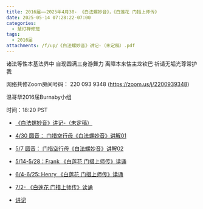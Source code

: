 ```yaml
---
title: 2016届——2025年4月30- 《白法螺妙音》，《白莲花 门措上师传》
date: 2025-05-14 07:28:22-07:00
categories:
  - 慧灯禅修班
tags:
  - 2016届
attachments: /f/up/《白法螺妙音》讲记-（未定稿）.pdf
---
```

诸法等性本基法界中 自现圆满三身游舞力 离障本来怙主龙钦巴 祈请无垢光尊常护我


网络共修Zoom房间号码： 220 093 9348 (<https://zoom.us/j/2200939348>)

温哥华2016届Burnaby小组

时间：18:20 PST



* [《白法螺妙音》讲记-（未定稿） ](/f/up/《白法螺妙音》讲记-（未定稿）.pdf)
* [4/30 圆音： 门措空行母《白法螺妙音》讲解01 ](https://www.youtube.com/watch?v=GID9LjdVUvw&t=3s)

* [5/7 圆音： 门措空行母《白法螺妙音》讲解02  ](https://www.youtube.com/watch?v=l03_otYffGE)

* [5/14-5/28：Frank 《白莲花 门措上师传》读诵 ](https://drive.google.com/file/d/15qlhPezwf8hGm3Yza96-PV-ZSDodzjYV/view?usp=drive_link)


* [6/4-6/25: Henry 《白莲花 门措上师传》读诵 ](https://drive.google.com/file/d/15qlhPezwf8hGm3Yza96-PV-ZSDodzjYV/view?usp=drive_link)


* [7/2-  《白莲花 门措上师传》读诵 ](https://drive.google.com/file/d/15qlhPezwf8hGm3Yza96-PV-ZSDodzjYV/view?usp=drive_link)
* [讲记 ](https://www.youtube.com/watch?v=-RwmAQ7KdnA&list=PLaS0oZ2iN_KlTksCwj83d8bHKYRduVQkW)







